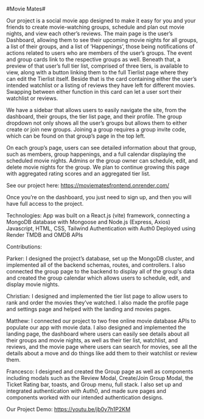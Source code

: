#Movie Mates#

Our project is a social movie app designed to make it easy for you and your friends to create movie-watching groups, schedule and plan out movie nights, and view each other’s reviews. The main page is the user’s Dashboard, allowing them to see their upcoming movie nights for all groups, a list of their groups, and a list of ‘Happenings’, those being notifications of actions related to users who are members of the user’s groups. The event and group cards link to the respective groups as well. Beneath that, a preview of that user’s full tier list, comprised of three tiers, is available to view, along with a button linking them to the full Tierlist page where they can edit the Tierlist itself. Beside that is the card containing either the user’s intended watchlist or a listing of reviews they have left for different movies. Swapping between either function in this card can let a user sort their watchlist or reviews.

We have a sidebar that allows users to easily navigate the site, from the dashboard, their groups, the tier list page, and their profile. The group dropdown not only shows all the user’s groups but allows them to either create or join new groups. Joining a group requires a group invite code, which can be found on that group’s page in the top left.

On each group’s page, users can see detailed information about that group, such as members, group happenings, and a full calendar displaying the scheduled movie nights. Admins or the group owner can schedule, edit, and delete movie nights for the group. We plan to continue growing this page with aggregated rating scores and an aggregated tier list.

See our project here: https://moviematesfrontend.onrender.com/

Once you’re on the dashboard, you just need to sign up, and then you will have full access to the project.

Technologies:
App was built on a React.js (vite) framework, connecting a MongoDB database with Mongoose and Node.js (Express, Axios)
Javascript, HTML, CSS, Tailwind
Authentication with Auth0
Deployed using Render
TMDB and OMDB APIs

Contributions:

Parker: I designed the project’s database, set up the MongoDB cluster, and implemented all of the backend schemas, routes, and controllers. I also connected the group page to the backend to display all of the group's data and created the group calendar which allows users to schedule, edit, and display movie nights.

Christian: I designed and implemented the tier list page to allow users to rank and order the movies they’ve watched. I also made the profile page and settings page and helped with the landing and movies pages.

Matthew: I connected our project to two free online movie database APIs to populate our app with movie data.  I also designed and implemented the landing page, the dashboard where users can easily see details about all their groups and movie nights, as well as their tier list, watchlist, and reviews, and the movie page where users can search for movies, see all the details about a move and do things like add them to their watchlist or review them.

Francesco: I designed and created the Group page as well as components including modals such as the Review Modal, Create/Join Group Modal, the Ticket Rating bar, toasts, and Group menu, full stack. I also set up and integrated authentication with Auth0, and made sure pages and components worked with our intended authentication designs.

Our Project Demo: https://youtu.be/jb0y7h1P2KM

